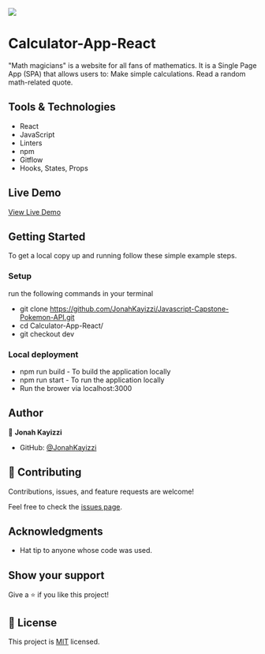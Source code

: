 ![](https://img.shields.io/badge/Microverse-blueviolet)
# Calculator-App-React

"Math magicians" is a website for all fans of mathematics. It is a Single Page App (SPA) that allows users to:  Make simple calculations. Read a random math-related quote.

## Tools & Technologies

- React
- JavaScript
- Linters
- npm
- Gitflow
- Hooks, States, Props

## Live Demo

[View Live Demo](https://teal-druid-4505fc.netlify.app/calculator)

## Getting Started

To get a local copy up and running follow these simple example steps.

### Setup

run the following commands in your terminal

- git clone https://github.com/JonahKayizzi/Javascript-Capstone-Pokemon-API.git
- cd Calculator-App-React/
- git checkout dev

### Local deployment

- npm run build - To build the application locally
- npm run start - To run the application locally
- Run the brower via localhost:3000

## Author

👤 **Jonah Kayizzi**

- GitHub: [@JonahKayizzi](https://github.com/JonahKayizzi)

## 🤝 Contributing

Contributions, issues, and feature requests are welcome!

Feel free to check the [issues page](https://github.com/JonahKayizzi/Calculator-App-React/issues).

## Acknowledgments

- Hat tip to anyone whose code was used. 

## Show your support

Give a ⭐️ if you like this project!

## 📝 License

This project is [MIT](./LICENSE) licensed.

